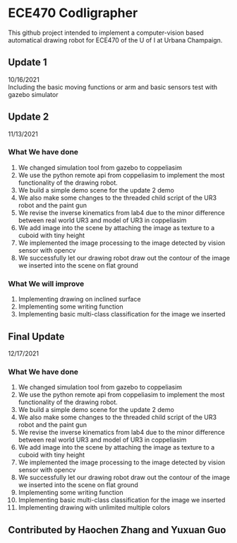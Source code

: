 # ECE470 Codligrapher
This github project intended to implement a computer-vision based automatical drawing robot for ECE470 of the U of I at Urbana Champaign.
## Update 1 
10/16/2021 <br />
Including the basic moving functions or arm and basic sensors test with gazebo simulator <br />
## Update 2
11/13/2021 <br />
### What We have done
1. We changed simulation tool from gazebo to coppeliasim <br />
2. We use the python remote api from coppeliasim to implement the most functionality of the drawing robot. <br />
3. We build a simple demo scene for the update 2 demo <br />
4. We also make some changes to the threaded child script of the UR3 robot and the paint gun <br />
5. We revise the inverse kinematics from lab4 due to the minor difference between real world UR3 and model of UR3 in coppeliasim <br />
6. We add image into the scene by attaching the image as texture to a cuboid with tiny height <br />
7. We implemented the image processing to the image detected by vision sensor with opencv <br />
8. We successfully let our drawing robot draw out the contour of the image we inserted into the scene on flat ground <br />
### What We will improve
1. Implementing drawing on inclined surface 
2. Implementing some writing function 
3. Implementing basic multi-class classification for the image we inserted
## Final Update
12/17/2021 <br />
### What We have done
1. We changed simulation tool from gazebo to coppeliasim <br />
2. We use the python remote api from coppeliasim to implement the most functionality of the drawing robot. <br />
3. We build a simple demo scene for the update 2 demo <br />
4. We also make some changes to the threaded child script of the UR3 robot and the paint gun <br />
5. We revise the inverse kinematics from lab4 due to the minor difference between real world UR3 and model of UR3 in coppeliasim <br />
6. We add image into the scene by attaching the image as texture to a cuboid with tiny height <br />
7. We implemented the image processing to the image detected by vision sensor with opencv <br />
8. We successfully let our drawing robot draw out the contour of the image we inserted into the scene on flat ground <br />
9. Implementing some writing function <br />
10. Implementing basic multi-class classification for the image we inserted <br />
11. Implementing drawing with unlimited multiple colors <br />
## Contributed by Haochen Zhang and Yuxuan Guo <br />
